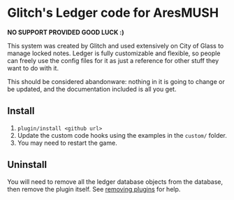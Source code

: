 # Glitch's Ledger code for AresMUSH

**NO SUPPORT PROVIDED GOOD LUCK :)**

This system was created by Glitch and used extensively on City of Glass to manage locked notes. Ledger is fully customizable and flexible, so people can freely use the config files for it as just a reference for other stuff they want to do with it.

This should be considered abandonware: nothing in it is going to change or be updated, and the documentation included is all you get.


## Install

1. `plugin/install <github url>`
2. Update the custom code hooks using the examples in the `custom/` folder.
3. You may need to restart the game.


## Uninstall

You will need to remove all the ledger database objects from the database, then remove the plugin itself. See [removing plugins](https://aresmush.com/tutorials/code/contribs.html#uninstalling-plugins) for help.
  
  